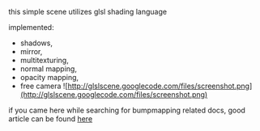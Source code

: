 this simple scene utilizes glsl shading language

implemented:
  * shadows,
  * mirror,
  * multitexturing,
  * normal mapping,
  * opacity mapping,
  * free camera
![http://glslscene.googlecode.com/files/screenshot.png](http://glslscene.googlecode.com/files/screenshot.png)

if you came here while searching for bumpmapping related docs, good article can be found
[here](http://www.gamasutra.com/view/feature/1515/messing_with_tangent_space.php)